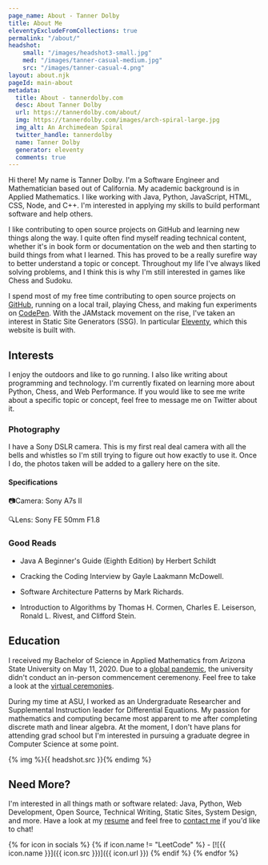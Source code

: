 ```yaml
---
page_name: About - Tanner Dolby
title: About Me
eleventyExcludeFromCollections: true
permalink: "/about/"
headshot:
    small: "/images/headshot3-small.jpg"
    med: "/images/tanner-casual-medium.jpg"
    src: "/images/tanner-casual-4.png"
layout: about.njk
pageId: main-about
metadata:
  title: About - tannerdolby.com
  desc: About Tanner Dolby
  url: https://tannerdolby.com/about/
  img: https://tannerdolby.com/images/arch-spiral-large.jpg
  img_alt: An Archimedean Spiral
  twitter_handle: tannerdolby
  name: Tanner Dolby
  generator: eleventy
  comments: true
---
```


Hi there! My name is Tanner Dolby. I'm a Software Engineer and Mathematician based out of California. My academic background is in Applied Mathematics. I like working with Java, Python, JavaScript, HTML, CSS, Node, and C++. I'm interested in applying my skills to build performant software and help others.

I like contributing to open source projects on GitHub and learning new things along the way. I quite often find myself reading technical content, whether it's in book form or documentation on the web and then starting to build things from what I learned. This has proved to be a really surefire way to better understand a topic or concept. Throughout my life I've always liked solving problems, and I think this is why I'm still interested in games like Chess and Sudoku.

I spend most of my free time contributing to open source projects on [GitHub][github], running on a local trail, playing Chess, and making fun experiments on [CodePen][codepen]. With the JAMstack movement on the rise, I've taken an interest in Static Site Generators (SSG). In particular [Eleventy][eleventy], which this website is built with.

## Interests

I enjoy the outdoors and like to go running. I also like writing about programming and technology. I'm currently fixated on learning more about Python, Chess, and Web Performance. If you would like to see me write about a specific topic or concept, feel free to message me on Twitter about it.

### Photography

I have a Sony DSLR camera. This is my first real deal camera with all the bells and whistles so I'm still trying to figure out how exactly to use it. Once I do, the photos taken will be added to a gallery here on the site.

<div class="pg-row">
    <div class="camera-block">
        <h4>Specifications</h4>
        <div class="camera-info">
            <p><span>📷</span>Camera: Sony A7s II</p>
            <p><span>🔍</span>Lens: Sony FE 50mm F1.8</p>
        </div>
    </div>
</div>

### Good Reads

- Java A Beginner's Guide (Eighth Edition) by Herbert Schildt

- Cracking the Coding Interview by Gayle Laakmann McDowell.

- Software Architecture Patterns by Mark Richards.

- Introduction to Algorithms by Thomas H. Cormen, Charles E. Leiserson, Ronald L. Rivest, and Clifford Stein.

## Education

I received my Bachelor of Science in Applied Mathematics from Arizona State University on May 11, 2020. Due to a [global pandemic][pandemic], the university didn't conduct an in-person commencement ceremenony. Feel free to take a look at the [virtual ceremonies][grad ceremony]. 

During my time at ASU, I worked as an Undergraduate Researcher and Supplemental Instruction leader for Differential Equations. My passion for mathematics and computing became most apparent to me after completing discrete math and linear algebra. At the moment, I don't have plans for attending grad school but I'm interested in pursuing a graduate degree in Computer Science at some point.

{% img %}{{ headshot.src }}{% endimg %}

## Need More?

I'm interested in all things math or software related: Java, Python, Web Development, Open Source, Technical Writing, Static Sites, System Design, and more. Have a look at my [resume][resume] and feel free to [contact me][contact] if you'd like to chat!

<div class="social-icons">
{% for icon in socials %}
    {% if icon.name != "LeetCode" %}
- [![{{ icon.name }}]({{ icon.src }})]({{ icon.url }})
    {% endif %}
{% endfor %}
</div>


[github]: https://github.com/tannerdolby
[codepen]: https://codepen.io/tannerdolby
[eleventy]: https://11ty.dev
[vectornator]: https://www.vectornator.io/
[contact]: /contact/
[resume]: /resume.pdf
[grad ceremony]: https://vgradasu.z4.web.core.windows.net/asu/III/#811351
[pandemic]: https://www.cdc.gov/coronavirus/2019-ncov/index.html